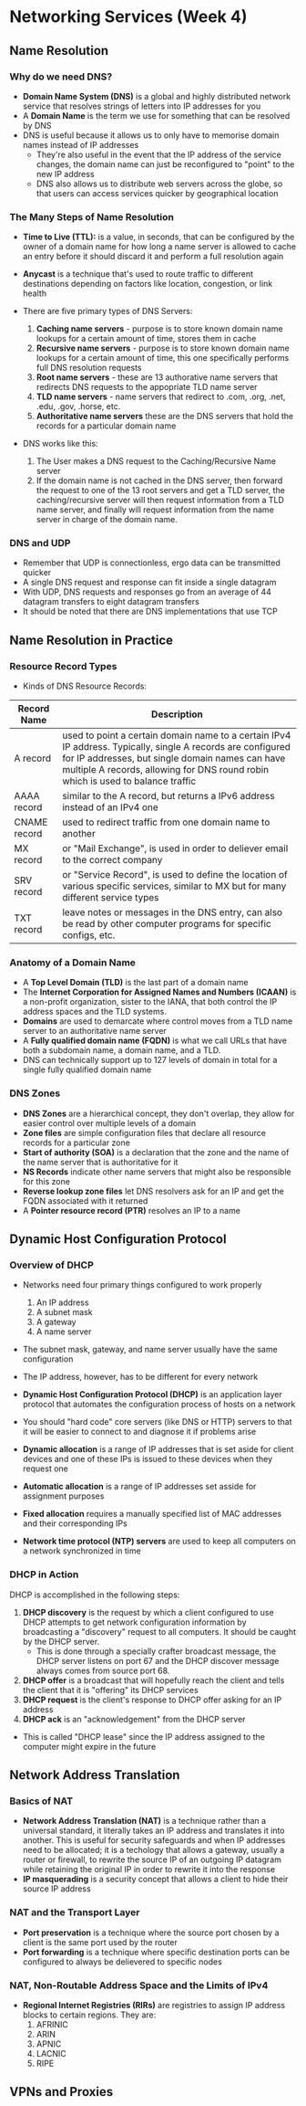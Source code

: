 # Networking Services (Week 4)

## Name Resolution

### Why do we need DNS?

* __Domain Name System (DNS)__ is a global and highly distributed network service that resolves strings of letters into IP addresses for you
* A __Domain Name__ is the term we use for something that can be resolved by DNS
* DNS is useful because it allows us to only have to memorise domain names instead of IP addresses
    * They're also useful in the event that the IP address of the service changes, the domain name can just be reconfigured to "point" to the new IP address
    * DNS also allows us to distribute web servers across the globe, so that users can access services quicker by geographical location
    
### The Many Steps of Name Resolution

* __Time to Live (TTL):__ is a value, in seconds, that can be configured by the owner of a domain name for how long a name server is allowed to cache an entry before it should discard it and perform a full resolution again
* __Anycast__ is a technique that's used to route traffic to different destinations depending on factors like location, congestion, or link health

* There are five primary types of DNS Servers:
    1. __Caching name servers__ - purpose is to store known domain name lookups for a certain amount of time, stores them in cache
    2. __Recursive name servers__ - purpose is to store known domain name lookups for a certain amount of time, this one specifically performs full DNS resolution requests
    3. __Root name servers__ - these are 13 authorative name servers that redirects DNS requests to the appopriate TLD name server
    4. __TLD name servers__ - name servers that redirect to .com, .org, .net, .edu, .gov, .horse, etc.
    5. __Authoritative name servers__ these are the DNS servers that hold the records for a particular domain name
    
* DNS works like this:
    1. The User makes a DNS request to the Caching/Recursive Name server
    2. If the domain name is not cached in the DNS server, then forward the request to one of the 13 root servers and get a TLD server, the caching/recursive server will then request information from a TLD name server, and finally will request information from the name server in charge of the domain name.

### DNS and UDP

* Remember that UDP is connectionless, ergo data can be transmitted quicker
* A single DNS request and response can fit inside a single datagram
* With UDP, DNS requests and responses go from an average of 44 datagram transfers to eight datagram transfers
* It should be noted that there are DNS implementations that use TCP

## Name Resolution in Practice

### Resource Record Types

* Kinds of DNS Resource Records:

|Record Name|Description|
|-----------|-----------|
|A record|used to point a certain domain name to a certain IPv4 IP address. Typically, single A records are configured for IP addresses, but single domain names can have multiple A records, allowing for DNS round robin which is used to balance traffic|
|AAAA record|similar to the A record, but returns a IPv6 address instead of an IPv4 one|
|CNAME record|used to redirect traffic from one domain name to another|
|MX record|or "Mail Exchange", is used in order to deliever email to the correct company|
|SRV record|or "Service Record", is used to define the location of various specific services, similar to MX but for many different service types|
|TXT record|leave notes or messages in the DNS entry, can also be read by other computer programs for specific configs, etc.|

### Anatomy of a Domain Name

* A __Top Level Domain (TLD)__ is the last part of a domain name
* The __Internet Corporation for Assigned Names and Numbers (ICAAN)__ is a non-profit organization, sister to the IANA, that both control the IP address spaces and the TLD systems.
* __Domains__ are used to demarcate where control moves from a TLD name server to an authoritative name server
* A __Fully qualified domain name (FQDN)__ is what we call URLs that have both a subdomain name, a domain name, and a TLD. 
* DNS can technically support up to 127 levels of domain in total for a single fully qualified domain name

### DNS Zones

* __DNS Zones__ are a hierarchical concept, they don't overlap, they allow for easier control over multiple levels of a domain
* __Zone files__ are simple configuration files that declare all resource records for a particular zone
* __Start of authority (SOA)__ is a declaration that the zone and the name of the name server that is authoritative for it
* __NS Records__ indicate other name servers that might also be responsible for this zone
* __Reverse lookup zone files__ let DNS resolvers ask for an IP and get the FQDN associated with it returned
* A __Pointer resource record (PTR)__ resolves an IP to a name

## Dynamic Host Configuration Protocol

### Overview of DHCP

* Networks need four primary things configured to work properly
    1. An IP address
    2. A subnet mask
    3. A gateway
    4. A name server
    
* The subnet mask, gateway, and name server usually have the same configuration
* The IP address, however, has to be different for every network
* __Dynamic Host Configuration Protocol (DHCP)__ is an application layer protocol that automates the configuration process of hosts on a network
* You should "hard code" core servers (like DNS or HTTP) servers to that it will be easier to connect to and diagnose it if problems arise
* __Dynamic allocation__ is a range of IP addresses that is set aside for client devices and one of these IPs is issued to these devices when they request one
* __Automatic allocation__ is a range of IP addresses set asside for assignment purposes
* __Fixed allocation__ requires a manually specified list of MAC addresses and their corresponding IPs
* __Network time protocol (NTP) servers__ are used to keep all computers on a network synchronized in time

### DHCP in Action

DHCP is accomplished in the following steps:

1. __DHCP discovery__ is the request by which a client configured to use DHCP attempts to get network configuration information by broadcasting a "discovery" request to all computers. It should be caught by the DHCP server.
    * This is done through a specially crafter broadcast message, the DHCP server listens on port 67 and the DHCP discover message always comes from source port 68.
2. __DHCP offer__ is a broadcast that will hopefully reach the client and tells the client that it is "offering" its DHCP services
3. __DHCP request__ is the client's response to DHCP offer asking for an IP address
4. __DHCP ack__ is an "acknowledgement" from the DHCP server 

* This is called "DHCP lease" since the IP address assigned to the computer might expire in the future

## Network Address Translation

### Basics of NAT

* __Network Address Translation (NAT)__ is a technique rather than a universal standard, it literally takes an IP address and translates it into another. This is useful for security safeguards and when IP addresses need to be allocated; it is a techology that allows a gateway, usually a router or firewall, to rewrite the source IP of an outgoing IP datagram while retaining the original IP in order to rewrite it into the response
* __IP masquerading__ is a security concept that allows a client to hide their source IP address

### NAT and the Transport Layer

* __Port preservation__ is a technique where the source port chosen by a client is the same port used by the router
* __Port forwarding__ is a technique where specific destination ports can be configured to always be delievered to specific nodes

### NAT, Non-Routable Address Space and the Limits of IPv4

* __Regional Internet Registries (RIRs)__ are registries to assign IP address blocks to certain regions. They are:
    1. AFRINIC
    2. ARIN
    3. APNIC
    4. LACNIC
    5. RIPE

## VPNs and Proxies

